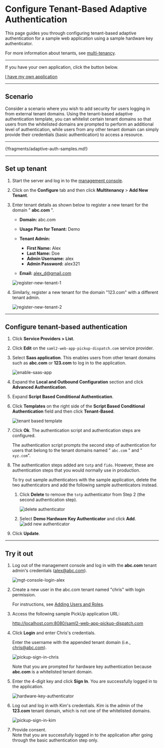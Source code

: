 # Configure Tenant-Based Adaptive Authentication

This page guides you through configuring tenant-based adaptive authentication for a sample web application using a sample hardware key authenticator. 

For more information about tenants, see [multi-tenancy](insertlink). 

----

If you have your own application, click the button below.

<a class="samplebtn_a" href="../../guides/configure-adaptive-auth" target="_blank" rel="nofollow noopener">I have my own application</a>

----

## Scenario

Consider a scenario where you wish to add security for users logging in from external tenant domains. Using the tenant-based adaptive authentication template, you can whitelist certain tenant domains so that users from the whitelisted domains are prompted to perform an additional level of authentication, while users from any other tenant domain can simply provide their credentials (basic authentication) to access a resource.

----

{!fragments/adaptive-auth-samples.md!}

----

## Set up tenant

1. Start the server and log in to the [management console](insertlink).

2. Click on the **Configure** tab and then click **Multitenancy** > **Add New Tenant**.

3. Enter tenant details as shown below to register a new tenant for the domain " **abc.com** ".

    - **Domain:** abc.com
    - **Usage Plan for Tenant:** Demo
    - **Tenant Admin:** 

         - **First Name:** Alex
         -  **Last Name:** Doe
         - **Admin Username:** alex
         - **Admin Password:** alex321

    - **Email:** alex_d@gmail.com 

    ![register-new-tenant-1](../assets/img/guides/register-new-tenant.png)

5. Similarly, register a new tenant for the domain "123.com" with a
    different tenant admin.  

    ![register-new-tenant-2](../assets/img/samples/register-new-tenant-2.png)

----

## Configure tenant-based authentication

1.  Click **Service Providers > List**.

2.  Click **Edit** on the `saml2-web-app-pickup-dispatch.com` service provider.

3.  Select **Saas application**. This enables users from other tenant domains such as **abc.com** or **123.com** to log in to the application. 

    ![enable-saas-app](../../../assets/img/guides/enable-saas-app.png)

4.  Expand the **Local and Outbound Configuration** section and click **Advanced Authentication**.

5.  Expand **Script Based Conditional Authentication**.

6.  Click **Templates** on the right side of the **Script Based Conditional Authentication** field and then click **Tenant-Based**. 

    ![tenant based template](../assets/img/samples/tenant-based-template.png)

7.  Click **Ok**. The authentication script and authentication steps
    are configured. 
    
    The authentication script prompts the second step of authentication for users that belong to the tenant domains named "  `abc.com` " and " `xyz.com`".  

8.  The authentication steps added are `totp` and `fido`. However, these are authentication steps that you would normally use in production. 

    To try out sample authenticators with the sample application, delete the two
    authenticators and add the following sample authenticators instead.

    1.  Click **Delete** to remove the `totp` authenticator from Step 2 (the
        second authentication step).
        
        ![delete authenticator](../assets/img/samples/delete-authenticator-1.png)
        
    2.  Select **Demo Hardware Key Authenticator** and click **Add**.  
        ![add new authenticator](../assets/img/samples/add-new-authenticator.png)

9. Click **Update**.

----

## Try it out

1. Log out of the management console and log in with the **abc.com** tenant admin's credentials (alex@abc.com).  
    
    ![mgt-console-login-alex](../assets/img/samples/mgt-console-login-alex.png)

2.  Create a new user in the abc.com tenant named "chris" with login permission.

    For instructions, see [Adding Users and Roles](insertlink).

3.  Access the following sample PickUp application URL:

    <http://localhost.com:8080/saml2-web-app-pickup-dispatch.com>

4.  Click **Login** and enter Chris's credentials. 
    
    Enter the username with the appended tenant domain (i.e., chris@abc.com).  
    
    ![pickup-sign-in-chris](../assets/img/samples/pickup-sign-in-chris.png)  

    Note that you are prompted for hardware key authentication because
    **abc.com** is a whitelisted tenant domain.

5.  Enter the 4-digit key and click **Sign In**. You are successfully
    logged in to the application.  

    ![hardware-key-authenticator](../assets/img/samples/hardware-key-authenticator.png)

6.  Log out and log in with Kim's credentials. Kim is the admin of the
    **123.com** tenant domain, which is not one of the whitelisted
    domains.  

    ![pickup-sign-in-kim](../assets/img/samples/pickup-sign-in-kim.png)

7.  Provide consent.  
    Note that you are successfully logged in to the application after
    going through the basic authentication step only.